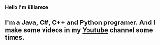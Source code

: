 ### Hello I'm Killarexe
## I'm a Java, C#, C++ and Python programer. And I make some videos in my [Youtube](https://www.youtube.com/channel/UC7lHA5pMQMrTTeZg1yk2hXw) channel some times. 
